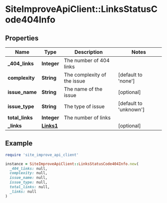 # SiteImproveApiClient::LinksStatusCode404Info

## Properties

| Name | Type | Description | Notes |
| ---- | ---- | ----------- | ----- |
| **_404_links** | **Integer** | The number of 404 links |  |
| **complexity** | **String** | The complexity of the issue | [default to &#39;none&#39;] |
| **issue_name** | **String** | The name of the issue | [optional] |
| **issue_type** | **String** | The type of issue | [default to &#39;unknown&#39;] |
| **total_links** | **Integer** | The number of links |  |
| **_links** | [**Links1**](Links1.md) |  | [optional] |

## Example

```ruby
require 'site_improve_api_client'

instance = SiteImproveApiClient::LinksStatusCode404Info.new(
  _404_links: null,
  complexity: null,
  issue_name: null,
  issue_type: null,
  total_links: null,
  _links: null
)
```

